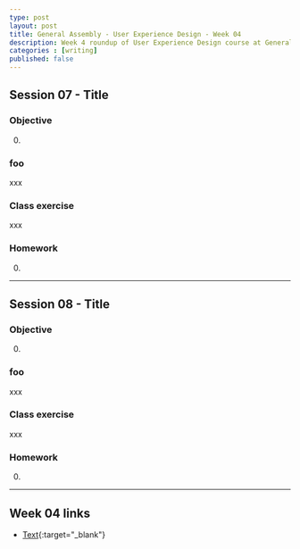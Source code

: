```yaml
---
type: post
layout: post
title: General Assembly - User Experience Design - Week 04
description: Week 4 roundup of User Experience Design course at General Assembly, London.
categories : [writing]
published: false
---
```


## Session 07 - Title

### Objective

0. 

### foo

xxx

### Class exercise

xxx

### Homework

0. 

---

## Session 08 - Title

### Objective

0. 

### foo

xxx

### Class exercise

xxx

### Homework

0. 

---

## Week 04 links

* [Text](url){:target="_blank"}
